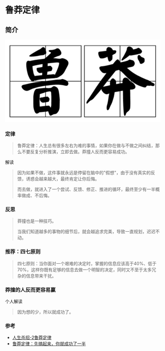 # 鲁莽定律

## 简介

![image-20230304011753855](./assets/image-20230304011753855.png)

### 定律

> 鲁莽定律：人生总有很多左右为难的事情，如果你在做与不做之间纠结，那么不要反复分析推演，立即去做。莽撞人反而更容易成功。

解读

> 因为如果不做，这件事就永远是停留在脑中的"假想"，由于没有真实的反馈，诱惑会越来越大，最终肯定让你后悔。
>
> 而去做，就进入了一个尝试、反馈、修正、推进的循环，最终至少有一半概率做成、不后悔。



<!--more-->

### 反思

> 莽撞也是一种技巧。
>
> 当我们知道越多的事物的细节后，就会越追求完美，导致一直规划，迟迟不动。



### 推荐：四七原则

> 四七原则：当你面对一个艰难的决定时，掌握的信息应该高于40%、低于70%，这样你既有足够的信息去做一个明智的决定，同时又不至于太多冗杂的信息带来干扰。



### 莽撞的人反而更容易赢

个人解读

> 因为想的少，所以就成功了。





### 参考

- [人生杀招-2鲁莽定律](https://www.jianshu.com/p/bba94fe22b2d)
- [鲁莽定律：先搞起来，你就成功了一半](https://baijiahao.baidu.com/s?id=1733219572533305536)
